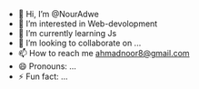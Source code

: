 - 👋 Hi, I’m @NourAdwe
- 👀 I’m interested in Web-devolopment
- 🌱 I’m currently learning Js
- 💞️ I’m looking to collaborate on ...
- 📫 How to reach me ahmadnoor8@gmail.com
- 😄 Pronouns: ...
- ⚡ Fun fact: ...

<!---
NourAdwe/NourAdwe is a ✨ special ✨ repository because its `README.md` (this file) appears on your GitHub profile.
You can click the Preview link to take a look at your changes.
--->
